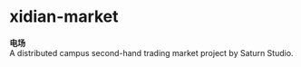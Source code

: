 # xidian-market
**电场**</br>
A distributed campus second-hand trading market project by Saturn Studio.
